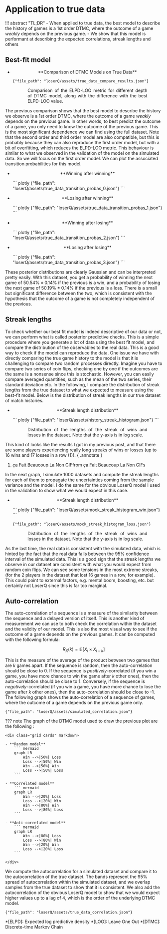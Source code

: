 # Application to true data

!!! abstract "TL;DR"
    - When applied to true data, the best model to describe the history of games is a 1st order DTMC, where the outcome of a game *weakly* depends on the previous game.
    - We show that this model is performant at describing the expected correlations, streak lengths and others 

## Best-fit model 

<div class="grid cards" markdown>

-   <p style='text-align: center;'> **Comparison of DTMC Models on True Data** </p>

    ``` plotly
    {"file_path": "loserQ/assets/true_data_compare_results.json"}
    ```
    
    <p style='text-align: justify; width: 80%; margin-left: auto; margin-right: auto;'>
    Comparison of the ELPD-LOO metric for different depth of DTMC model, along with the difference with the best ELPD-LOO value. 
    </p>

</div>

The previous comparison shows that the best model to describe the history we observe is a 1st order DTMC, where the outcome of a game *weakly* depends on the previous game. In other words, to best predict the outcome of a game, you only need to know the outcome of the previous game. This is the most significant dependence we can find using the full dataset. Note that the second order and third order model are also compatible, but this is probably because they can also reproduce the first order model, but with a bit of overfitting, which reduces the ELPD-LOO metric. This behaviour is similar to what we observed in the validation of the model on the simulated data. So we will focus on the first order model. We can plot the associated transition probabilities for this model.

<div class="grid cards" markdown>

-   <p style='text-align: center;'> **Winning after winning** </p>
    ``` plotly
    {"file_path": "loserQ/assets/true_data_transition_probas_0.json"}
    ```


-   <p style='text-align: center;'> **Losing after winning** </p>
    ``` plotly
    {"file_path": "loserQ/assets/true_data_transition_probas_1.json"}
    ```


-   <p style='text-align: center;'> **Winning after losing** </p>
    ``` plotly
    {"file_path": "loserQ/assets/true_data_transition_probas_2.json"}
    ```
  

-   <p style='text-align: center;'> **Losing after losing** </p>
    ``` plotly
    {"file_path": "loserQ/assets/true_data_transition_probas_3.json"}
    ```

</div>

These posterior distributions are clearly Gaussian and can be interpreted pretty easily. With this dataset, you get a probability of winning the next game of $50.54\% \pm 0.14 \%$ if the previous is a win, and a probability of losing the next game of $50.19\% \pm 0.14 \%$ if the previous is a loss. There is a small but significant difference between the two, which is consistent with the hypothesis that the outcome of a game is not completely independent of the previous. 

## Streak lengths

To check whether our best fit model is indeed descriptive of our data or not, we can perform what is called posterior predictive checks. This is a simple procedure where you generate a lot of data using the best fit model, and compare the distribution of the observables to the real data. This is a good way to check if the model can reproduce the data. One issue we have with directly comparing the true game history to the model is that it is challenging to compare two random processes directly. Imagine you have to compare two series of coin flips, checking one by one if the outcomes are the same is a nonsense since this is stochastic. However, you can easily compare averaged quantities, such as the mean of the two series, their standard deviation etc. In the following, I compare the distribution of streak lengths from the true dataset to what we expected to measure using the best-fit model. Below is the distribution of streak lengths in our true dataset of match histories. 

<div class="grid cards" markdown>

-   <p style='text-align: center;'> **Streak length distribution** </p>
    ``` plotly
    {"file_path": "loserQ/assets/history_streak_histogram.json"}
    ```
    <p style='text-align: justify; width: 80%; margin-left: auto; margin-right: auto;'>
    Distribution of the lengths of the streak of wins and losses in the dataset. Note that the y-axis is in log scale.
    </p>

</div>

This kind of looks like the results I got in my previous post, and that there are some players experiencing really long streaks of wins or losses (up to 16 wins and 17 losses in a row (1)).
{ .annotate }

1.  <div class="tenor-gif-embed" data-postid="27295909" data-share-method="host" data-aspect-ratio="1.77778" data-width="100%"><a href="https://tenor.com/view/%C3%A7a-fait-beaucoup-la-non-gif-27295909">ça Fait Beaucoup La Non GIF</a>from <a href="https://tenor.com/search/%C3%A7a+fait+beaucoup+la+non-gifs">ça Fait Beaucoup La Non GIFs</a></div> <script type="text/javascript" async src="https://tenor.com/embed.js"></script>

In the next graph, I simulate 1000 datasets and compute the streak lengths for each of them to propagate the uncertainties coming from the sample variance and the model. I do the same for the obvious LoserQ model I used in the validation to show what we would expect in this case.

<div class="grid cards" markdown>

-   <p style='text-align: center;'> **Streak length distribution** </p>
    ``` plotly
    {"file_path": "loserQ/assets/mock_streak_histogram_win.json"}
    ```
    
    ``` plotly
    {"file_path": "loserQ/assets/mock_streak_histogram_loss.json"}
    ```
    <p style='text-align: justify; width: 80%; margin-left: auto; margin-right: auto;'>
    Distribution of the lengths of the streak of wins and losses in the dataset. Note that the y-axis is in log scale.
    </p>

</div>

As the last time, the real data is consistent with the simulated data, which is hinted by the fact that the real data falls between the $95\%$ confidence interval of the simulated data. This is a good sign that the streak lengths we observe in our dataset are consistent with what you would expect from random coin flips. We can see some tensions in the most extreme streaks, (for the 2 players in the dataset that lost 16 games in a row, for example). This could point to external factors, e.g. mental boom, boosting, etc. but certainly not LoserQ since this is far too marginal.

## Auto-correlation

The auto-correlation of a sequence is a measure of the similarity between the sequence and a delayed version of itself. This is another kind of measurement we can use to both check the correlation within the dataset and the validity of our model. This is also the most visual way to see if the outcome of a game depends on the previous games. It can be computed with the following formula:

$$
R_X(k) = \mathbb{E}\left[ X_i \times X_{i-k} \right]
$$

This is the measure of the average of the product between two games that are $k$ games apart. If the sequence is random, then the auto-correlation should be close to 0. If the sequence is *positively*-correlated (if you win a game, you have more chance to win the game after $k$ other ones), then the auto-correlation should be close to 1. Conversely, if the sequence is *negatively*-correlated (if you win a game, you have more chance to lose the game after $k$ other ones), then the auto-correlation should be close to -1. The following graph shows the auto-correlation of a sequence of games, where the outcome of a game depends on the previous game only. 

``` plotly
{"file_path": "loserQ/assets/simulated_correlation.json"}
```

??? note 
    The graph of the DTMC model used to draw the previous plot are the following : 

    <div class="grid cards" markdown>

    - **Random model**
        ``` mermaid
        graph LR
            Win -->|50%| Loss
            Loss -->|50%| Win
            Win -->|50%| Win
            Loss -->|50%| Loss
        ``` 
    
    - **Correlated model**
        ``` mermaid
        graph LR
            Win -->|20%| Loss
            Loss -->|20%| Win
            Win -->|80%| Win
            Loss -->|80%| Loss
        ``` 

    - **Anti-correlated model**
        ``` mermaid
        graph LR
            Win -->|80%| Loss
            Loss -->|80%| Win
            Win -->|20%| Win
            Loss -->|20%| Loss
        ```

    </div>

We compute the autocorrelation for a simulated dataset and compare it to the autocorrelation of the true dataset. The bands represent the 95% spread of autocorrelation within the simulated dataset, and we overlap samples from the true dataset to show that it is consistent. We also add the autocorrelation of the obvious LoserQ model to show that we would expect higher values up to a lag of 4, which is the order of the underlying DTMC model. 

``` plotly
{"file_path": "loserQ/assets/true_data_correlation.json"}
```

*[ELPD]: Expected log predictive density
*[LOO]: Leave One Out
*[DTMC]: Discrete-time Markov Chain